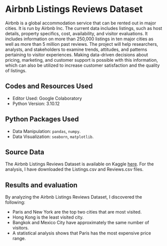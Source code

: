 
# Airbnb Listings Reviews Dataset

Airbnb is a global accommodation service that can be rented out in major cities. It is run by Airbnb Inc. The current data includes listings, such as host details, property specifics, cost, availability, and visitor evaluations. It includes information on more than 250,000 listings in ten major cities as well as more than 5 million past reviews. The project will help researchers, analysts, and stakeholders to examine trends, attitudes, and patterns pertaining to visitor experiences. Making data-driven decisions about pricing, marketing, and customer support is possible with this information, which can also be utilized to increase customer satisfaction and the quality of listings.



## Codes and Resources Used

- Editor Used: Google Colaboratory
- Python Version: 3.10.12
## Python Packages Used
 
- Data Manipulation: `pandas`, `numpy`.
- Data Visualization: `seaborn`, `matplotlib`.
## Source Data
The Airbnb Listings Reviews Dataset is available on Kaggle [here](https://www.kaggle.com/datasets/mysarahmadbhat/airbnb-listings-reviews). For the analysis, I have downloaded the Listings.csv and Reviews.csv files.
## Results and evaluation
By analyzing the Airbnb Listings Reviews Dataset, I discovered the following:
- Paris and New York are the top two cities that are most visited.
- Hong Kong is the least visited city.
- Bangkok and Mexico City have approximately the same number of visitors.
- A statistical analysis shows that Paris has the most expensive price range.
